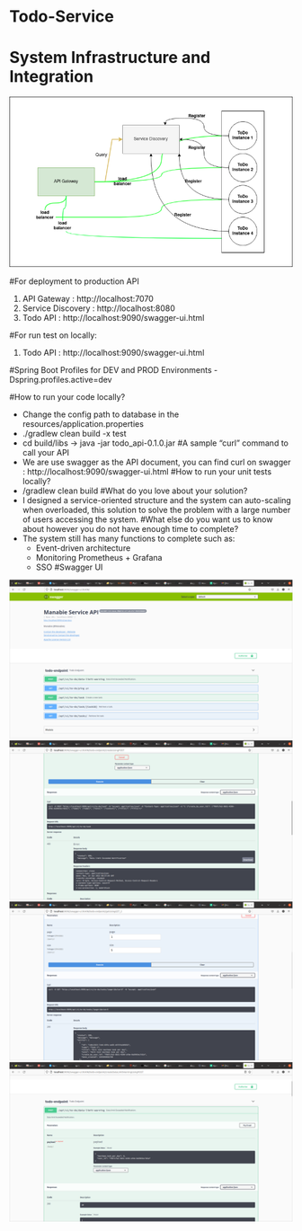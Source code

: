 # Todo-Service
# System Infrastructure and Integration
![alt text](docs/Diagram-Page-7.drawio.png)

#For deployment to production API
1. API Gateway :  http://localhost:7070
2. Service Discovery :  http://localhost:8080
3. Todo API :  http://localhost:9090/swagger-ui.html

#For run test on locally:
1. Todo API :  http://localhost:9090/swagger-ui.html

#Spring Boot Profiles for DEV and PROD Environments
-Dspring.profiles.active=dev

#How to run your code locally?
- Change the config path to database in the resources/application.properties
- ./gradlew clean build -x test
- cd build/libs -> java -jar todo_api-0.1.0.jar
#A sample “curl” command to call your API
- We are use swagger as the API document, you can find curl on swagger : http://localhost:9090/swagger-ui.html
#How to run your unit tests locally?
- /gradlew clean build
#What do you love about your solution?
- I designed a service-oriented structure and the system can auto-scaling when overloaded, this solution to solve the problem with a large number of users accessing the system.
#What else do you want us to know about however you do not have enough time to complete?
- The system still has many functions to complete such as:
    - Event-driven architecture
    - Monitoring Prometheus + Grafana
    - SSO
#Swagger UI

![alt text](docs/Screenshot%20from%202022-06-13%2007-37-25.png)
![alt text](docs/Screenshot%20from%202022-06-13%2007-37-52.png)
![alt text](docs/Screenshot%20from%202022-06-13%2007-38-05.png)
![alt text](docs/Screenshot%20from%202022-06-13%2007-38-13.png)



